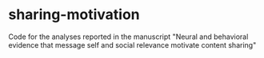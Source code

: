 # sharing-motivation
Code for the analyses reported in the manuscript "Neural and behavioral evidence that message self and social relevance motivate content sharing"
